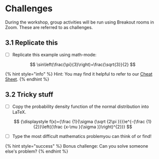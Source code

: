 # Challenges

During the workshop, group activities will be run using Breakout rooms in Zoom. These are referred to as challenges.

##  3.1 Replicate this

* [ ] Replicate this example using math-mode:

$$
\sin\left(\frac{\pi}{3}\right)=\frac{\sqrt{3}}{2}
$$

{% hint style="info" %}
Hint: You may find it helpful to refer to our [Cheat Sheet](../resources/downloads/cheat.md).
{% endhint %}

## 3.2 Tricky stuff

* [ ] Copy the probability density function of the normal distribution into LaTeX.

$$
{\displaystyle f(x)={\frac {1}{\sigma {\sqrt {2\pi }}}}e^{-{\frac {1}{2}}\left({\frac {x-\mu }{\sigma }}\right)^{2}}}
$$

* [ ] Type the most difficult mathematics problemyou can think of or find!

{% hint style="success" %}
Bonus challenge: Can you solve someone else's problem?
{% endhint %}

